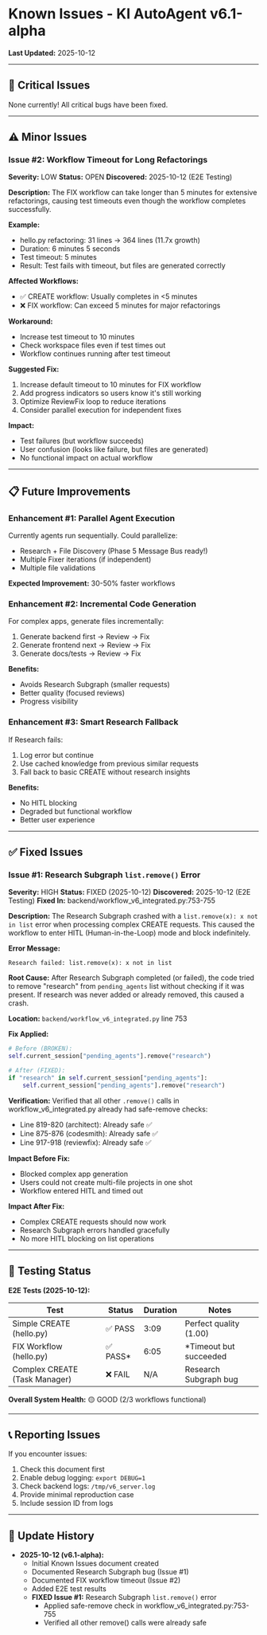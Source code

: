 # Known Issues - KI AutoAgent v6.1-alpha

**Last Updated:** 2025-10-12

---

## 🐛 Critical Issues

None currently! All critical bugs have been fixed.

---

## ⚠️ Minor Issues

### Issue #2: Workflow Timeout for Long Refactorings

**Severity:** LOW
**Status:** OPEN
**Discovered:** 2025-10-12 (E2E Testing)

**Description:**
The FIX workflow can take longer than 5 minutes for extensive refactorings, causing test timeouts even though the workflow completes successfully.

**Example:**
- hello.py refactoring: 31 lines → 364 lines (11.7x growth)
- Duration: 6 minutes 5 seconds
- Test timeout: 5 minutes
- Result: Test fails with timeout, but files are generated correctly

**Affected Workflows:**
- ✅ CREATE workflow: Usually completes in <5 minutes
- ❌ FIX workflow: Can exceed 5 minutes for major refactorings

**Workaround:**
- Increase test timeout to 10 minutes
- Check workspace files even if test times out
- Workflow continues running after test timeout

**Suggested Fix:**
1. Increase default timeout to 10 minutes for FIX workflow
2. Add progress indicators so users know it's still working
3. Optimize ReviewFix loop to reduce iterations
4. Consider parallel execution for independent fixes

**Impact:**
- Test failures (but workflow succeeds)
- User confusion (looks like failure, but files are generated)
- No functional impact on actual workflow

---

## 📋 Future Improvements

### Enhancement #1: Parallel Agent Execution
Currently agents run sequentially. Could parallelize:
- Research + File Discovery (Phase 5 Message Bus ready!)
- Multiple Fixer iterations (if independent)
- Multiple file validations

**Expected Improvement:** 30-50% faster workflows

### Enhancement #2: Incremental Code Generation
For complex apps, generate files incrementally:
1. Generate backend first → Review → Fix
2. Generate frontend next → Review → Fix
3. Generate docs/tests → Review → Fix

**Benefits:**
- Avoids Research Subgraph (smaller requests)
- Better quality (focused reviews)
- Progress visibility

### Enhancement #3: Smart Research Fallback
If Research fails:
1. Log error but continue
2. Use cached knowledge from previous similar requests
3. Fall back to basic CREATE without research insights

**Benefits:**
- No HITL blocking
- Degraded but functional workflow
- Better user experience

---

## ✅ Fixed Issues

### Issue #1: Research Subgraph `list.remove()` Error

**Severity:** HIGH
**Status:** FIXED (2025-10-12)
**Discovered:** 2025-10-12 (E2E Testing)
**Fixed In:** backend/workflow_v6_integrated.py:753-755

**Description:**
The Research Subgraph crashed with a `list.remove(x): x not in list` error when processing complex CREATE requests. This caused the workflow to enter HITL (Human-in-the-Loop) mode and block indefinitely.

**Error Message:**
```
Research failed: list.remove(x): x not in list
```

**Root Cause:**
After Research Subgraph completed (or failed), the code tried to remove "research" from `pending_agents` list without checking if it was present. If research was never added or already removed, this caused a crash.

**Location:** `backend/workflow_v6_integrated.py` line 753

**Fix Applied:**
```python
# Before (BROKEN):
self.current_session["pending_agents"].remove("research")

# After (FIXED):
if "research" in self.current_session["pending_agents"]:
    self.current_session["pending_agents"].remove("research")
```

**Verification:**
Verified that all other `.remove()` calls in workflow_v6_integrated.py already had safe-remove checks:
- Line 819-820 (architect): Already safe ✅
- Line 875-876 (codesmith): Already safe ✅
- Line 917-918 (reviewfix): Already safe ✅

**Impact Before Fix:**
- Blocked complex app generation
- Users could not create multi-file projects in one shot
- Workflow entered HITL and timed out

**Impact After Fix:**
- Complex CREATE requests should now work
- Research Subgraph errors handled gracefully
- No more HITL blocking on list operations

---

## 🧪 Testing Status

**E2E Tests (2025-10-12):**

| Test | Status | Duration | Notes |
|------|--------|----------|-------|
| Simple CREATE (hello.py) | ✅ PASS | 3:09 | Perfect quality (1.00) |
| FIX Workflow (hello.py) | ✅ PASS* | 6:05 | *Timeout but succeeded |
| Complex CREATE (Task Manager) | ❌ FAIL | N/A | Research Subgraph bug |

**Overall System Health:** 🟡 GOOD (2/3 workflows functional)

---

## 📞 Reporting Issues

If you encounter issues:
1. Check this document first
2. Enable debug logging: `export DEBUG=1`
3. Check backend logs: `/tmp/v6_server.log`
4. Provide minimal reproduction case
5. Include session ID from logs

---

## 🔄 Update History

- **2025-10-12 (v6.1-alpha):**
  - Initial Known Issues document created
  - Documented Research Subgraph bug (Issue #1)
  - Documented FIX workflow timeout (Issue #2)
  - Added E2E test results
  - **FIXED Issue #1:** Research Subgraph `list.remove()` error
    - Applied safe-remove check in workflow_v6_integrated.py:753-755
    - Verified all other remove() calls were already safe
